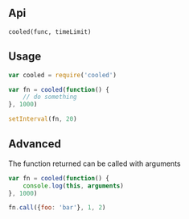 Api
---

`cooled(func, timeLimit)`

Usage
---

```js
var cooled = require('cooled')

var fn = cooled(function() {
	// do something
}, 1000)

setInterval(fn, 20)
```


Advanced
---

The function returned can be called with arguments

```js
var fn = cooled(function() {
	console.log(this, arguments)
}, 1000)

fn.call({foo: 'bar'}, 1, 2)
```
